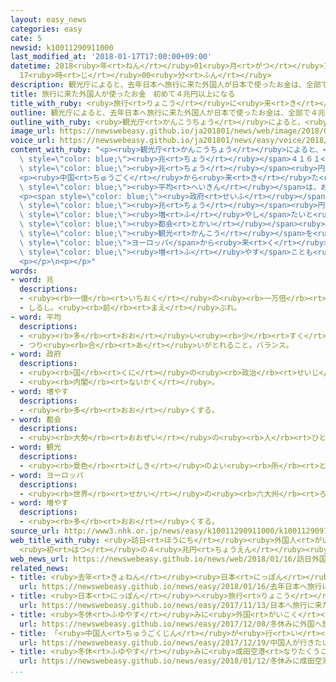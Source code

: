 ```yaml
---
layout: easy_news
categories: easy
cate: 5
newsid: k10011290911000
last_modified_at: '2018-01-17T17:00:00+09:00'
datetime: 2018<ruby>年<rt>ねん</rt></ruby>01<ruby>月<rt>がつ</rt></ruby>17<ruby>日<rt>にち</rt></ruby>
  17<ruby>時<rt>じ</rt></ruby>00<ruby>分<rt>ふん</rt></ruby>
description: 観光庁によると、去年日本へ旅行に来た外国人が日本で使ったお金は、全部で４兆４１６１億円でした。
title: 旅行に来た外国人が使ったお金　初めて４兆円以上になる
title_with_ruby: <ruby>旅行<rt>りょこう</rt></ruby>に<ruby>来<rt>き</rt></ruby>た<ruby>外国人<rt>がいこくじん</rt></ruby>が<ruby>使<rt>つか</rt></ruby>ったお<ruby>金<rt>かね</rt></ruby>　<ruby>初<rt>はじ</rt></ruby>めて４<ruby>兆<rt>ちょう</rt></ruby><ruby>円<rt>えん</rt></ruby><ruby>以上<rt>いじょう</rt></ruby>になる
outline: 観光庁によると、去年日本へ旅行に来た外国人が日本で使ったお金は、全部で４兆４１６１億円でした。
outline_with_ruby: <ruby>観光庁<rt>かんこうちょう</rt></ruby>によると、<ruby>去年<rt>きょねん</rt></ruby><ruby>日本<rt>にっぽん</rt></ruby>へ<ruby>旅行<rt>りょこう</rt></ruby>に<ruby>来<rt>き</rt></ruby>た<ruby>外国人<rt>がいこくじん</rt></ruby>が<ruby>日本<rt>にっぽん</rt></ruby>で<ruby>使<rt>つか</rt></ruby>ったお<ruby>金<rt>かね</rt></ruby>は、<ruby>全部<rt>ぜんぶ</rt></ruby>で４<ruby>兆<rt>ちょう</rt></ruby>４１６１<ruby>億<rt>おく</rt></ruby><ruby>円<rt>えん</rt></ruby>でした。
image_url: https://newswebeasy.github.io/ja201801/news/web/image/2018/01/16/K10011290911_1801161923_1801161928_01_03.jpg
voice_url: https://newswebeasy.github.io/ja201801/news/easy/voice/2018/01/17/k10011290911000.mp3
content_with_ruby: "<p><ruby>観光庁<rt>かんこうちょう</rt></ruby>によると、<ruby>去年<rt>きょねん</rt></ruby><ruby>日本<rt>にっぽん</rt></ruby>へ<ruby>旅行<rt>りょこう</rt></ruby>に<ruby>来<rt>き</rt></ruby>た<ruby>外国人<rt>がいこくじん</rt></ruby>が<ruby>日本<rt>にっぽん</rt></ruby>で<ruby>使<rt>つか</rt></ruby>ったお<ruby>金<rt>かね</rt></ruby>は、<ruby>全部<rt>ぜんぶ</rt></ruby>で４<span\
  \ style=\"color: blue;\"><ruby>兆<rt>ちょう</rt></ruby></span>４１６１<ruby>億<rt>おく</rt></ruby><ruby>円<rt>えん</rt></ruby>でした。おととしより１７．８％<ruby>増<rt>ふ</rt></ruby>えました。５<ruby>年<rt>ねん</rt></ruby><ruby>続<rt>つづ</rt></ruby>けて<ruby>増<rt>ふ</rt></ruby>えていて、<ruby>初<rt>はじ</rt></ruby>めて４<span\
  \ style=\"color: blue;\"><ruby>兆<rt>ちょう</rt></ruby></span><ruby>円<rt>えん</rt></ruby><ruby>以上<rt>いじょう</rt></ruby>になりました。これは、<ruby>去年<rt>きょねん</rt></ruby><ruby>旅行<rt>りょこう</rt></ruby>に<ruby>来<rt>き</rt></ruby>た<ruby>外国人<rt>がいこくじん</rt></ruby>が、おととしより１９％<ruby>増<rt>ふ</rt></ruby>えて２８６９<ruby>万<rt>まん</rt></ruby><ruby>人<rt>にん</rt></ruby>になったためです。</p>\n\
  <p><ruby>中国<rt>ちゅうごく</rt></ruby>から<ruby>来<rt>き</rt></ruby>た<ruby>人<rt>ひと</rt></ruby>が<ruby>使<rt>つか</rt></ruby>ったお<ruby>金<rt>かね</rt></ruby>がいちばん<ruby>多<rt>おお</rt></ruby>くて、<ruby>次<rt>つぎ</rt></ruby>が<ruby>台湾<rt>たいわん</rt></ruby>、その<ruby>次<rt>つぎ</rt></ruby>が<ruby>韓国<rt>かんこく</rt></ruby>でした。<ruby>１人<rt>ひとり</rt></ruby>が<ruby>使<rt>つか</rt></ruby>ったお<ruby>金<rt>かね</rt></ruby>の<span\
  \ style=\"color: blue;\"><ruby>平均<rt>へいきん</rt></ruby></span>は、おととしより１．３％<ruby>少<rt>すく</rt></ruby>なくなって、１５<ruby>万<rt>まん</rt></ruby>３９２１<ruby>円<rt>えん</rt></ruby>でした。</p>\n\
  <p><span style=\"color: blue;\"><ruby>政府<rt>せいふ</rt></ruby></span>は２０２０<ruby>年<rt>ねん</rt></ruby>までに、<ruby>旅行<rt>りょこう</rt></ruby>に<ruby>来<rt>き</rt></ruby>た<ruby>外国人<rt>がいこくじん</rt></ruby>が<ruby>使<rt>つか</rt></ruby>うお<ruby>金<rt>かね</rt></ruby>を、<ruby>今<rt>いま</rt></ruby>の２<ruby>倍<rt>ばい</rt></ruby>の８<span\
  \ style=\"color: blue;\"><ruby>兆<rt>ちょう</rt></ruby></span><ruby>円<rt>えん</rt></ruby>に<span\
  \ style=\"color: blue;\"><ruby>増<rt>ふ</rt></ruby>やし</span>たいと<ruby>考<rt>かんが</rt></ruby>えています。そのためには、<span\
  \ style=\"color: blue;\"><ruby>都会<rt>とかい</rt></ruby></span><ruby>以外<rt>いがい</rt></ruby>でもっと<span\
  \ style=\"color: blue;\"><ruby>観光<rt>かんこう</rt></ruby></span>を<ruby>楽<rt>たの</rt></ruby>しむことができるようにして、ホテルなどに<ruby>長<rt>なが</rt></ruby>く<ruby>泊<rt>と</rt></ruby>まってもらうようにすることも<ruby>必要<rt>ひつよう</rt></ruby>です。アメリカや<span\
  \ style=\"color: blue;\">ヨーロッパ</span>から<ruby>来<rt>く</rt></ruby>る<ruby>人<rt>ひと</rt></ruby>を<span\
  \ style=\"color: blue;\"><ruby>増<rt>ふ</rt></ruby>やす</span>ことも<ruby>必要<rt>ひつよう</rt></ruby>です。</p>\n\
  <p></p>\n<p></p>"
words:
- word: 兆
  descriptions:
  - <ruby><rb>一億</rb><rt>いちおく</rt></ruby>の<ruby><rb>一万倍</rb><rt>いちまんばい</rt></ruby>。
  - しるし。<ruby><rb>前</rb><rt>まえ</rt></ruby>ぶれ。
- word: 平均
  descriptions:
  - <ruby><rb>多</rb><rt>おお</rt></ruby>い<ruby><rb>少</rb><rt>すく</rt></ruby>ないや<ruby><rb>高</rb><rt>たか</rt></ruby>い<ruby><rb>低</rb><rt>ひく</rt></ruby>いなどがないように、ならすこと。
  - つり<ruby><rb>合</rb><rt>あ</rt></ruby>いがとれること。バランス。
- word: 政府
  descriptions:
  - <ruby><rb>国</rb><rt>くに</rt></ruby>の<ruby><rb>政治</rb><rt>せいじ</rt></ruby>を<ruby><rb>行</rb><rt>おこな</rt></ruby>うところ。
  - <ruby><rb>内閣</rb><rt>ないかく</rt></ruby>。
- word: 増やす
  descriptions:
  - <ruby><rb>多</rb><rt>おお</rt></ruby>くする。
- word: 都会
  descriptions:
  - <ruby><rb>大勢</rb><rt>おおぜい</rt></ruby>の<ruby><rb>人</rb><rt>ひと</rt></ruby>が<ruby><rb>住</rb><rt>す</rt></ruby>んでいて、にぎやかな<ruby><rb>町</rb><rt>まち</rt></ruby>。<ruby><rb>都市</rb><rt>とし</rt></ruby>。
- word: 観光
  descriptions:
  - <ruby><rb>景色</rb><rt>けしき</rt></ruby>のよい<ruby><rb>所</rb><rt>ところ</rt></ruby>や<ruby><rb>名所</rb><rt>めいしょ</rt></ruby>などを<ruby><rb>見物</rb><rt>けんぶつ</rt></ruby>して<ruby><rb>回</rb><rt>まわ</rt></ruby>ること。
- word: ヨーロッパ
  descriptions:
  - <ruby><rb>世界</rb><rt>せかい</rt></ruby>の<ruby><rb>六大州</rb><rt>ろくだいしゅう</rt></ruby>の<ruby><rb>一</rb><rt>ひと</rt></ruby>つ。アジアの<ruby><rb>北西</rb><rt>ほくせい</rt></ruby>、アフリカの<ruby><rb>北</rb><rt>きた</rt></ruby>にある。<ruby><rb>産業</rb><rt>さんぎょう</rt></ruby>や<ruby><rb>文化</rb><rt>ぶんか</rt></ruby>が<ruby><rb>発達</rb><rt>はったつ</rt></ruby>した<ruby><rb>国</rb><rt>くに</rt></ruby>が<ruby><rb>多</rb><rt>おお</rt></ruby>い。
- word: 増やす
  descriptions:
  - <ruby><rb>多</rb><rt>おお</rt></ruby>くする。
source_url: http://www3.nhk.or.jp/news/easy/k10011290911000/k10011290911000.html
web_title_with_ruby: <ruby>訪日<rt>ほうにち</rt></ruby><ruby>外国人<rt>がいこくじん</rt></ruby><ruby>旅行者<rt>りょこうしゃ</rt></ruby>の<ruby>消費<rt>しょうひ</rt></ruby>
  <ruby>初<rt>はつ</rt></ruby>の４<ruby>兆円<rt>ちょうえん</rt></ruby><ruby>超<rt>こ</rt></ruby>え
web_news_url: https://newswebeasy.github.io/news/web/2018/01/16/訪日外国人旅行者の消費-初の4兆円超え
related_news:
- title: <ruby>去年<rt>きょねん</rt></ruby><ruby>日本<rt>にっぽん</rt></ruby>へ<ruby>旅行<rt>りょこう</rt></ruby>に<ruby>来<rt>き</rt></ruby>た<ruby>外国人<rt>がいこくじん</rt></ruby>はいちばん<ruby>多<rt>おお</rt></ruby>い２８６９<ruby>万<rt>まん</rt></ruby><ruby>人<rt>にん</rt></ruby>
  url: https://newswebeasy.github.io/news/easy/2018/01/16/去年日本へ旅行に来た外国人はいちばん多い2869万人
- title: <ruby>日本<rt>にっぽん</rt></ruby>へ<ruby>旅行<rt>りょこう</rt></ruby>に<ruby>来<rt>き</rt></ruby>た<ruby>外国人<rt>がいこくじん</rt></ruby>が<ruby>今<rt>いま</rt></ruby>まででいちばん<ruby>多<rt>おお</rt></ruby>くなる
  url: https://newswebeasy.github.io/news/easy/2017/11/13/日本へ旅行に来た外国人が今まででいちばん多くなる
- title: <ruby>冬休<rt>ふゆやす</rt></ruby>みに<ruby>外国<rt>がいこく</rt></ruby>へ<ruby>旅行<rt>りょこう</rt></ruby>に<ruby>行<rt>い</rt></ruby>く<ruby>人<rt>ひと</rt></ruby>は７０<ruby>万<rt>まん</rt></ruby><ruby>人<rt>にん</rt></ruby><ruby>以上<rt>いじょう</rt></ruby>になりそう
  url: https://newswebeasy.github.io/news/easy/2017/12/08/冬休みに外国へ旅行に行く人は70万人以上になりそう
- title: 「<ruby>中国人<rt>ちゅうごくじん</rt></ruby>が<ruby>行<rt>い</rt></ruby>きたい<ruby>国<rt>くに</rt></ruby>」で<ruby>日本<rt>にっぽん</rt></ruby>が<ruby>初<rt>はじ</rt></ruby>めて１<ruby>番<rt>ばん</rt></ruby>になる
  url: https://newswebeasy.github.io/news/easy/2017/12/19/中国人が行きたい国で日本が初めて1番になる
- title: <ruby>冬休<rt>ふゆやす</rt></ruby>みに<ruby>成田空港<rt>なりたくうこう</rt></ruby>の<ruby>国際線<rt>こくさいせん</rt></ruby>を<ruby>利用<rt>りよう</rt></ruby>した<ruby>人<rt>ひと</rt></ruby>は１１４<ruby>万<rt>まん</rt></ruby><ruby>人<rt>にん</rt></ruby>
  url: https://newswebeasy.github.io/news/easy/2018/01/12/冬休みに成田空港の国際線を利用した人は114万人
...
```


